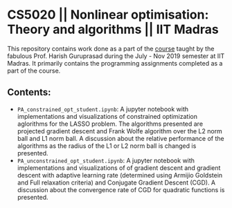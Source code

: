 # CS5020 || Nonlinear optimisation: Theory and algorithms || IIT Madras

This repository contains work done as a part of the [course](https://sites.google.com/site/harishguruprasad/teaching/nonlinear-optimisation-july-to-nov-2019?authuser=0) taught by the fabulous Prof. Harish Guruprasad during the July - Nov 2019 semester at IIT Madras. It primarily contains the programming assignments completed as a part of the course. 

## Contents:

- ```PA_constrained_opt_student.ipynb```: A jupyter notebook with implementations and visualizations of constrained optimization aglorithms for the LASSO problem. The algorithms presented are projected gradient descent and Frank Wolfe algorithm over the L2 norm ball and L1 norm ball. A discussion about the relative performance of the algorithms as the radius of the L1 or L2 norm ball is changed is presented. 
- ```PA_unconstrained_opt_student.ipynb```: A jupyter notebook with implementations and visualizations of of gradient descent and gradient descent with adaptive learning rate (determined using Armijio Goldstein and Full relaxation criteria) and Conjugate Gradient Descent (CGD). A discussion about the convergence rate of CGD for quadratic functions is presented.
